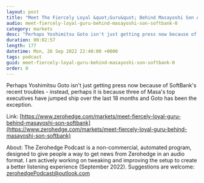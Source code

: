 ```yaml
---
layout: post
title: "Meet The Fiercely Loyal &quot;Guru&quot; Behind Masayoshi Son At SoftBank"
audio: meet-fiercely-loyal-guru-behind-masayoshi-son-softbank-0
category: markets
desc: "Perhaps Yoshimitsu Goto isn't just getting press now because of SoftBank's recent troubles - instead, perhaps it is because three of Masa's top executives have jumped ship over the last 18 months and Goto has been the exception."
duration: 00:02:57
length: 177
datetime: Mon, 26 Sep 2022 22:40:00 +0000
tags: podcast
guid: meet-fiercely-loyal-guru-behind-masayoshi-son-softbank-0
order: 0
---
```

Perhaps Yoshimitsu Goto isn't just getting press now because of SoftBank's recent troubles - instead, perhaps it is because three of Masa's top executives have jumped ship over the last 18 months and Goto has been the exception.

Link: [https://www.zerohedge.com/markets/meet-fiercely-loyal-guru-behind-masayoshi-son-softbank](https://www.zerohedge.com/markets/meet-fiercely-loyal-guru-behind-masayoshi-son-softbank)

About: The Zerohedge Podcast is a non-commercial, automated program, designed to give people a way to get news from Zerohedge in an audio format.  I am actively working on tweaking and improving the setup to create a better listening experience (September 2022).  Suggestions are welcome: [zerohedgePodcast@outlook.com](mailto:zerohedgePodcast@outlook.com)